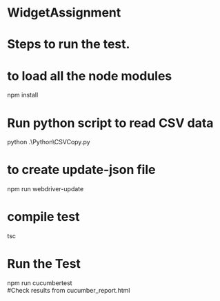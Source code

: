 # WidgetAssignment
# Steps to run the test.
# to load all the node modules
npm install
# Run python script to read CSV data
python .\Python\CSVCopy.py

# to create update-json file
npm run webdriver-update
# compile test 
tsc
# Run the Test
npm run cucumbertest   
#Check results from cucumber_report.html




